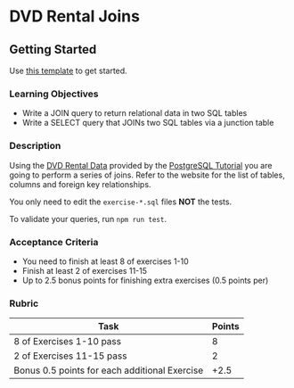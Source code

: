 # DVD Rental Joins

## Getting Started

Use [this template](https://github.com/alchemycodelab/backend-sql-joins) to get started.

### Learning Objectives

- Write a JOIN query to return relational data in two SQL tables
- Write a SELECT query that JOINs two SQL tables via a junction table

### Description

Using the [DVD Rental Data](https://www.postgresqltutorial.com/postgresql-sample-database/)
provided by the [PostgreSQL Tutorial](https://www.postgresqltutorial.com/) you are going
to perform a series of joins. Refer to the website for the list of tables, columns and foreign key relationships.

You only need to edit the `exercise-*.sql` files **NOT** the tests.

To validate your queries, run `npm run test`.

### Acceptance Criteria

- You need to finish at least 8 of exercises 1-10
- Finish at least 2 of exercises 11-15
- Up to 2.5 bonus points for finishing extra exercises (0.5 points per)

### Rubric

| Task                                          | Points |
| --------------------------------------------- | ------ |
| 8 of Exercises 1-10 pass                      | 8      |
| 2 of Exercises 11-15 pass                     | 2      |
| Bonus 0.5 points for each additional Exercise | +2.5   |
